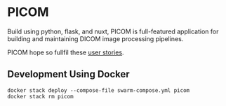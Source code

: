 # PICOM
Build using python, flask, and nuxt, PICOM is full-featured application for building and maintaining DICOM image processing pipelines.

PICOM hope so fullfil these [user stories](./stories.md).

## Development Using Docker
```
docker stack deploy --compose-file swarm-compose.yml picom
docker stack rm picom
```